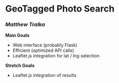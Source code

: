 # GeoTagged Photo Search

### *Matthew Tralka*


**Main Goals**
- Web interface (probably Flask)
- Efficient (optimized API calls)
- Leaflet.js integration for lat / lng selection


**Stretch Goals**
- Leaflet.js integration of results








